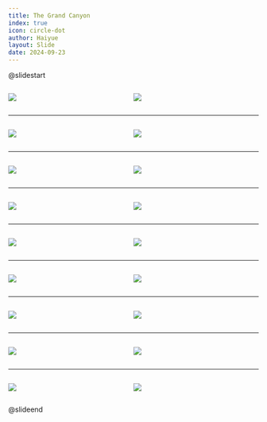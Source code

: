 ```yaml
---
title: The Grand Canyon
index: true
icon: circle-dot
author: Haiyue
layout: Slide
date: 2024-09-23
---
```

 
@slidestart

<div style="display:flex">
<div style="flex:1">

![](/reading/english/Level-K/The%20Grand%20Canyon/001.webp)
</div>
<div style="flex:1">

![](/reading/english/Level-K/The%20Grand%20Canyon/002.webp)
</div>
</div>

---

<div style="display:flex">
<div style="flex:1">

![](/reading/english/Level-K/The%20Grand%20Canyon/003.webp)
</div>
<div style="flex:1">

![](/reading/english/Level-K/The%20Grand%20Canyon/004.webp)
</div>
</div>

---

<div style="display:flex">
<div style="flex:1">

![](/reading/english/Level-K/The%20Grand%20Canyon/005.webp)
</div>
<div style="flex:1">

![](/reading/english/Level-K/The%20Grand%20Canyon/006.webp)
</div>
</div>

---

<div style="display:flex">
<div style="flex:1">

![](/reading/english/Level-K/The%20Grand%20Canyon/007.webp)
</div>
<div style="flex:1">

![](/reading/english/Level-K/The%20Grand%20Canyon/008.webp)
</div>
</div>

---

<div style="display:flex">
<div style="flex:1">

![](/reading/english/Level-K/The%20Grand%20Canyon/009.webp)
</div>
<div style="flex:1">

![](/reading/english/Level-K/The%20Grand%20Canyon/010.webp)
</div>
</div>

---

<div style="display:flex">
<div style="flex:1">

![](/reading/english/Level-K/The%20Grand%20Canyon/011.webp)
</div>
<div style="flex:1">

![](/reading/english/Level-K/The%20Grand%20Canyon/012.webp)
</div>
</div>

---

<div style="display:flex">
<div style="flex:1">

![](/reading/english/Level-K/The%20Grand%20Canyon/013.webp)
</div>
<div style="flex:1">

![](/reading/english/Level-K/The%20Grand%20Canyon/014.webp)
</div>
</div>

---

<div style="display:flex">
<div style="flex:1">

![](/reading/english/Level-K/The%20Grand%20Canyon/015.webp)
</div>
<div style="flex:1">

![](/reading/english/Level-K/The%20Grand%20Canyon/016.webp)
</div>
</div>

---

<div style="display:flex">
<div style="flex:1">

![](/reading/english/Level-K/The%20Grand%20Canyon/017.webp)
</div>
<div style="flex:1">

![](/reading/english/Level-K/The%20Grand%20Canyon/018.webp)
</div>
</div>

@slideend